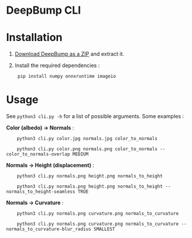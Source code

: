 # DeepBump CLI

# Installation

1) [Download DeepBump as a ZIP](https://github.com/HugoTini/DeepBump/releases) and extract it.

2) Install the required dependencies :

        pip install numpy onnxruntime imageio

# Usage

See `python3 cli.py -h` for a list of possible arguments. Some examples :

**Color (albedo) → Normals** : 

        python3 cli.py color.jpg normals.jpg color_to_normals

        python3 cli.py color.png normals.png color_to_normals --color_to_normals-overlap MEDIUM

**Normals → Height (displacement)** :

        python3 cli.py normals.png height.png normals_to_height

        python3 cli.py normals.png height.png normals_to_height --normals_to_height-seamless TRUE

**Normals → Curvature** :

        python3 cli.py normals.png curvature.png normals_to_curvature

        python3 cli.py normals.png curvature.png normals_to_curvature --normals_to_curvature-blur_radius SMALLEST